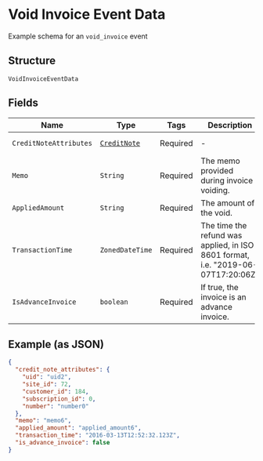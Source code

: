 
# Void Invoice Event Data

Example schema for an `void_invoice` event

## Structure

`VoidInvoiceEventData`

## Fields

| Name | Type | Tags | Description | Getter | Setter |
|  --- | --- | --- | --- | --- | --- |
| `CreditNoteAttributes` | [`CreditNote`](../../doc/models/credit-note.md) | Required | - | CreditNote getCreditNoteAttributes() | setCreditNoteAttributes(CreditNote creditNoteAttributes) |
| `Memo` | `String` | Required | The memo provided during invoice voiding. | String getMemo() | setMemo(String memo) |
| `AppliedAmount` | `String` | Required | The amount of the void. | String getAppliedAmount() | setAppliedAmount(String appliedAmount) |
| `TransactionTime` | `ZonedDateTime` | Required | The time the refund was applied, in ISO 8601 format, i.e. "2019-06-07T17:20:06Z" | ZonedDateTime getTransactionTime() | setTransactionTime(ZonedDateTime transactionTime) |
| `IsAdvanceInvoice` | `boolean` | Required | If true, the invoice is an advance invoice. | boolean getIsAdvanceInvoice() | setIsAdvanceInvoice(boolean isAdvanceInvoice) |

## Example (as JSON)

```json
{
  "credit_note_attributes": {
    "uid": "uid2",
    "site_id": 72,
    "customer_id": 184,
    "subscription_id": 0,
    "number": "number0"
  },
  "memo": "memo6",
  "applied_amount": "applied_amount6",
  "transaction_time": "2016-03-13T12:52:32.123Z",
  "is_advance_invoice": false
}
```


